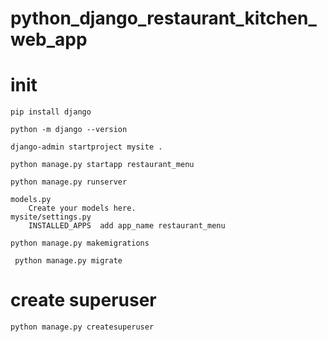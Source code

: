 # python_django_restaurant_kitchen_web_app

# init
```commandline
pip install django

python -m django --version

django-admin startproject mysite .

python manage.py startapp restaurant_menu

python manage.py runserver
```

```commandline
models.py 
    Create your models here.
mysite/settings.py
    INSTALLED_APPS  add app_name restaurant_menu
    
python manage.py makemigrations

 python manage.py migrate 

```

# create superuser
```commandline
python manage.py createsuperuser

```